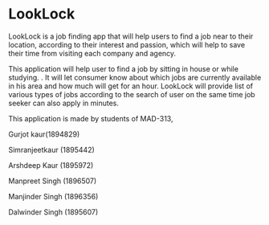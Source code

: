 # LookLock
LookLock is a job finding app that will help users to find a job near to their location, according to their interest and passion, which will help to save their time from visiting each company and agency.

This application will help user to find a job by sitting in house or while studying. . It will let consumer know about which jobs are currently available in his area and how much will get for an hour. LookLock will provide list of various types of jobs according to the search of user on the same time job seeker can also apply in minutes.

This application is made by students of MAD-313,

Gurjot kaur(1894829)

Simranjeetkaur (1895442)

Arshdeep Kaur (1895972)

Manpreet Singh (1896507)

Manjinder Singh (1896356)

Dalwinder Singh (1895607)
